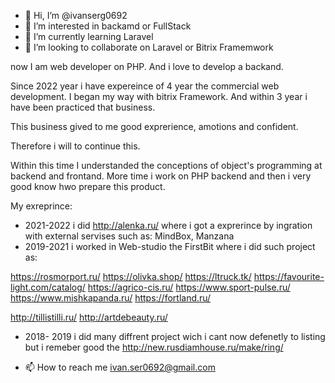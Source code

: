 - 👋 Hi, I’m @ivanserg0692
- 👀 I’m interested in backamd or FullStack
- 🌱 I’m currently learning Laravel
- 💞️ I’m looking to collaborate on Laravel or Bitrix Framemwork


<!---
ivanserg0692/ivanserg0692 is a ✨ special ✨ repository because its `README.md` (this file) appears on your GitHub profile.
You can click the Preview link to take a look at your changes.
--->
now I am web developer on PHP. And i love to develop a backand. 

Since 2022 year i have expereince of 4 year the commercial web development. I began my way with bitrix Framework. And within 3 year i have been practiced that business. 

This business gived to me good exprerience, amotions and confident.

Therefore i will to continue this. 

Within this time I understanded the conceptions of object's programming at backend and frontand. 
More time i work on PHP backend and then i very good know hwo prepare this product.

My exreprince:

- 2021-2022 i did http://alenka.ru/  where i got a exprerince by ingration with external servises such as: MindBox, Manzana
- 2019-2021 i worked in Web-studio the FirstBit where i did such project as:

https://rosmorport.ru/
https://olivka.shop/
https://ltruck.tk/
https://favourite-light.com/catalog/
https://agrico-cis.ru/
https://www.sport-pulse.ru/
https://www.mishkapanda.ru/
https://fortland.ru/

http://tillistilli.ru/
http://artdebeauty.ru/

- 2018- 2019 i did many diffrent project wich i cant now defenetly to listing but i remeber good the http://new.rusdiamhouse.ru/make/ring/ 

- 📫 How to reach me ivan.ser0692@gmail.com
